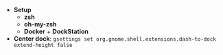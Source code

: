 * **Setup**
  - **zsh**
  - **oh-my-zsh** 
  - **Docker** + **DockStation**
* **Center dock**: `gsettings set org.gnome.shell.extensions.dash-to-dock extend-height false`
